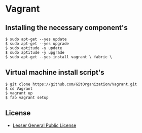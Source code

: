 Vagrant
=======

Installing the necessary component's
------------------------------------

    $ sudo apt-get --yes update
    $ sudo apt-get --yes upgrade
    $ sudo aptitude -y update
    $ sudo aptitude -y upgrade
    $ sudo apt-get --yes install vagrant \ fabric \

Virtual machine install script's
--------------------------------

    $ git clone https://github.com/GitOrganization/Vagrant.git
    $ cd Vagrant
    $ vagrant up
    $ fab vagrant setup

License
-------

 * [Lesser General Public License](https://github.com/GitOrganization/Vagrant/blob/master/LICENSE)
